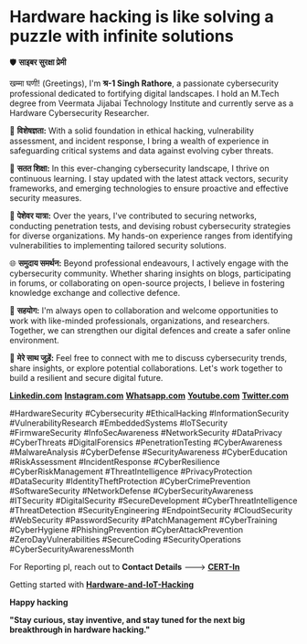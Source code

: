 # **Hardware hacking is like solving a puzzle with infinite solutions**

🛡️ **साइबर सुरक्षा प्रेमी**

खम्मा घणी! (Greetings), I'm **श्र-1 Singh Rathore**, a passionate cybersecurity professional dedicated to fortifying digital landscapes. I hold an M.Tech degree from Veermata Jijabai Technology Institute and currently serve as a Hardware Cybersecurity Researcher.

🔐 **विशेषज्ञता:**
With a solid foundation in ethical hacking, vulnerability assessment, and incident response, I bring a wealth of experience in safeguarding critical systems and data against evolving cyber threats.

🚀 **सतत शिक्षा:**
In this ever-changing cybersecurity landscape, I thrive on continuous learning. I stay updated with the latest attack vectors, security frameworks, and emerging technologies to ensure proactive and effective security measures.

💼 **पेशेवर यात्रा:**
Over the years, I've contributed to securing networks, conducting penetration tests, and devising robust cybersecurity strategies for diverse organizations. My hands-on experience ranges from identifying vulnerabilities to implementing tailored security solutions.

🌐 **समुदाय समर्थन:**
Beyond professional endeavours, I actively engage with the cybersecurity community. Whether sharing insights on blogs, participating in forums, or collaborating on open-source projects, I believe in fostering knowledge exchange and collective defence.

👥 **सहयोग:**
I'm always open to collaboration and welcome opportunities to work with like-minded professionals, organizations, and researchers. Together, we can strengthen our digital defences and create a safer online environment.

📧 **मेरे साथ जुड़ें:**
Feel free to connect with me to discuss cybersecurity trends, share insights, or explore potential collaborations. Let's work together to build a resilient and secure digital future.

 **[Linkedin.com](https://www.linkedin.com/in/shravan-s-628b36172/)**      **[Instagram.com](https://www.instagram.com/shrrra.1/)**      **[Whatsapp.com](https://api.whatsapp.com/send?phone=9326696110)**      **[Youtube.com](https://www.youtube.com/@aloneistvines7457)**  **[Twitter.com](https://twitter.com/rathor_shravan)**



#HardwareSecurity #Cybersecurity #EthicalHacking #InformationSecurity #VulnerabilityResearch #EmbeddedSystems #IoTSecurity #FirmwareSecurity #InfoSecAwareness #NetworkSecurity #DataPrivacy #CyberThreats #DigitalForensics #PenetrationTesting #CyberAwareness #MalwareAnalysis #CyberDefense #SecurityAwareness #CyberEducation #RiskAssessment #IncidentResponse #CyberResilience #CyberRiskManagement #ThreatIntelligence #PrivacyProtection #DataSecurity #IdentityTheftProtection #CyberCrimePrevention #SoftwareSecurity #NetworkDefense #CyberSecurityAwareness #ITSecurity #DigitalSecurity #SecureDevelopment #CyberThreatIntelligence #ThreatDetection #SecurityEngineering #EndpointSecurity #CloudSecurity #WebSecurity #PasswordSecurity #PatchManagement #CyberTraining #CyberHygiene #PhishingPrevention #CyberAttackPrevention #ZeroDayVulnerabilities #SecureCoding #SecurityOperations #CyberSecurityAwarenessMonth

For Reporting pl, reach out to **Contact Details** ---> **[CERT-In](https://www.cve.org/PartnerInformation/ListofPartners/partner/CERT-In)** 

Getting started with [**Hardware-and-IoT-Hacking**](https://github.com/CyberSecurityUP/Awesome-Hardware-and-IoT-Hacking)

**Happy hacking**


**"Stay curious, stay inventive, and stay tuned for the next big breakthrough in hardware hacking."**
